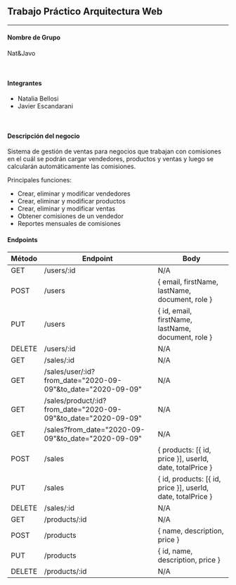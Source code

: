 ## Trabajo Práctico Arquitectura Web

---

#### Nombre de Grupo 
Nat&Javo

<br>

#### Integrantes
- Natalia Bellosi
- Javier Escandarani

<br>

#### Descripción del negocio
Sistema de gestión de ventas para negocios que trabajan con comisiones en el cuál se podrán cargar vendedores, productos y ventas y luego se calcularán automáticamente las comisiones.

Principales funciones:
- Crear, eliminar y modificar vendedores
- Crear, eliminar y modificar productos
- Crear, eliminar y modificar ventas
- Obtener comisiones de un vendedor 
- Reportes mensuales de comisiones

#### Endpoints
|Método|Endpoint|Body|
|---|---|---|
|GET|/users/:id|N/A|
|POST|/users|{ email, firstName, lastName, document, role }|
|PUT|/users|{ id, email, firstName, lastName, document, role }|
|DELETE|/users/:id|N/A|
|GET|/sales/:id|N/A|
|GET|/sales/user/:id?from_date="2020-09-09"&to_date="2020-09-09"|N/A|
|GET|/sales/product/:id?from_date="2020-09-09"&to_date="2020-09-09"|N/A|
|GET|/sales?from_date="2020-09-09"&to_date="2020-09-09"|N/A|
|POST|/sales|{ products: [{ id, price }], userId, date, totalPrice }|
|PUT|/sales|{ id, products: [{ id, price }], userId, date, totalPrice }|
|DELETE|/sales/:id|N/A|
|GET|/products/:id|N/A|
|POST|/products|{ name, description, price }|
|PUT|/products|{ id, name, description, price }|
|DELETE|/products/:id|N/A|